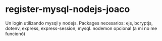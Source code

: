 # register-mysql-nodejs-joaco
Un login utilizando mysql y nodejs.
Packages necesarios:
ejs, bcryptjs, dotenv, express, express-session, mysql.
nodemon opcional (a mi no me funcionó) 
